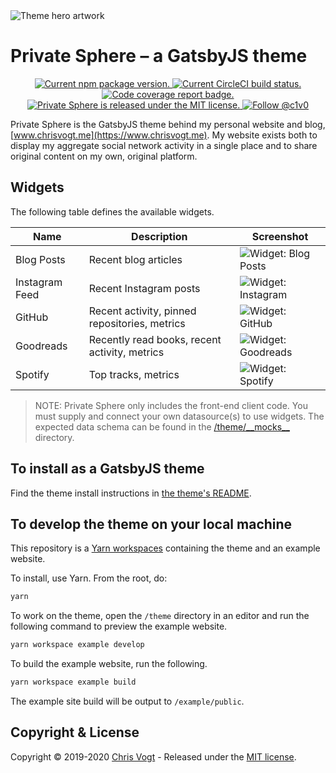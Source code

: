 <img src='https://raw.githubusercontent.com/chrisvogt/gatsby-theme-private-sphere/master/theme/assets/hero.png' alt='Theme hero artwork' />

# Private Sphere – a GatsbyJS theme

<p align='center'>
  <a href='https://www.npmjs.org/package/gatsby-theme-private-sphere'>
    <img src='https://img.shields.io/npm/v/gatsby-theme-private-sphere.svg' alt='Current npm package version.' />
  </a>
  <a href='https://circleci.com/gh/chrisvogt/gatsby-theme-private-sphere'>
    <img src='https://circleci.com/gh/chrisvogt/gatsby-theme-private-sphere.svg?style=shield' alt='Current CircleCI build status.' />
  </a>
  <a href='https://codecov.io/gh/chrisvogt/gatsby-theme-private-sphere'>
    <img src='https://codecov.io/gh/chrisvogt/gatsby-theme-private-sphere/branch/master/graph/badge.svg' alt='Code coverage report badge.' />
  </a>
  <a href='https://github.com/chrisvogt/gatsby-theme-private-sphere/blob/master/LICENSE'>
    <img src='https://img.shields.io/badge/license-MIT-blue.svg' alt='Private Sphere is released under the MIT license.' />
  </a>
  <a href='https://twitter.com/intent/follow?screen_name=c1v0'>
    <img src='https://img.shields.io/twitter/follow/c1v0.svg?label=Follow%20@c1v0' alt='Follow @c1v0' />
  </a>
</p>

Private Sphere is the GatsbyJS theme behind my personal website and blog, [www.chrisvogt.me](https://www.chrisvogt.me). My website exists both to display my aggregate social network activity in a single place and to share original content on my own, original platform.

## Widgets

The following table defines the available widgets.

| Name           | Description                                   | Screenshot                                                                                                                             |
| -------------- | --------------------------------------------- | -------------------------------------------------------------------------------------------------------------------------------------- |
| Blog Posts     | Recent blog articles                          | ![Widget: Blog Posts](https://raw.githubusercontent.com/chrisvogt/gatsby-theme-private-sphere/master/theme/assets/widget-blog.png)     |
| Instagram Feed | Recent Instagram posts                        | ![Widget: Instagram](https://raw.githubusercontent.com/chrisvogt/gatsby-theme-private-sphere/master/theme/assets/widget-instagram.jpg) |
| GitHub         | Recent activity, pinned repositories, metrics | ![Widget: GitHub](https://raw.githubusercontent.com/chrisvogt/gatsby-theme-private-sphere/master/theme/assets/widget-github.png)       |
| Goodreads      | Recently read books, recent activity, metrics | ![Widget: Goodreads](https://raw.githubusercontent.com/chrisvogt/gatsby-theme-private-sphere/master/theme/assets/widget-goodreads.png) |
| Spotify        | Top tracks, metrics                           | ![Widget: Spotify](https://raw.githubusercontent.com/chrisvogt/gatsby-theme-private-sphere/master/theme/assets/widget-spotify.png)     |

> NOTE: Private Sphere only includes the front-end client code. You must supply and connect your own datasource(s) to use widgets. The expected data schema can be found in the [/theme/\_\_mocks\_\_](https://github.com/chrisvogt/gatsby-theme-private-sphere/tree/master/theme/__mocks__) directory.

## To install as a GatsbyJS theme

Find the theme install instructions in [the theme's README](https://github.com/chrisvogt/gatsby-theme-private-sphere/tree/master/theme/README.md).

## To develop the theme on your local machine

This repository is a [Yarn workspaces](https://yarnpkg.com/lang/en/docs/workspaces/) containing the theme and an example website.

To install, use Yarn. From the root, do:

```sh
yarn
```

To work on the theme, open the `/theme` directory in an editor and run the following command to preview the example website.

```sh
yarn workspace example develop
```

To build the example website, run the following.

```sh
yarn workspace example build
```

The example site build will be output to `/example/public`.

## Copyright & License

Copyright © 2019-2020 [Chris Vogt](https://www.chrisvogt.me) - Released under the [MIT license](LICENSE).
